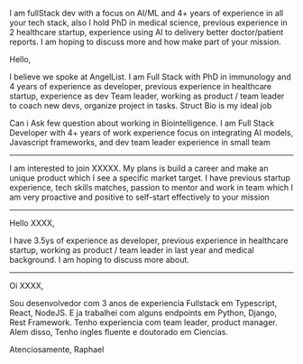 
I am fullStack dev with a focus on AI/ML and 4+ years of experience in all your tech stack, also I hold PhD in medical science, previous experience in 2 healthcare startup, experience using AI to delivery better doctor/patient reports. I am hoping to discuss more and how make part of your mission.


Hello, 

I believe we spoke at AngelList. I am Full Stack with PhD in immunology and 4 years of experience as developer, previous experience in healthcare startup, experience as dev Team leader, working as product / team leader to coach new devs, organize project in tasks. Struct Bio is my ideal job

Can i Ask few question about working in Biointelligence. I am Full Stack Developer with 4+ years of work experience focus on integrating AI models, Javascript frameworks, and dev team leader experience in small team



------------
I am interested to join XXXXX. My plans is build a career and make an unique product which I see a specific market target. I have previous startup experience, tech skills matches, passion to mentor and work in team which I am very proactive and positive to self-start effectively to your mission

------------ 
Hello XXXX,

I have 3.5ys of experience as developer, previous experience in healthcare startup, working as product / team leader in last year and medical background. I am hoping to discuss more about.

--------------------------------------------------------------------- 

Oi XXXX,

Sou desenvolvedor com 3 anos de experiencia Fullstack em Typescript, React, NodeJS. E ja trabalhei com alguns endpoints em Python, Django, Rest Framework. Tenho experiencia com team leader, product manager. Alem disso, Tenho ingles fluente e doutorado em Ciencias. 

Atenciosamente, 
Raphael 